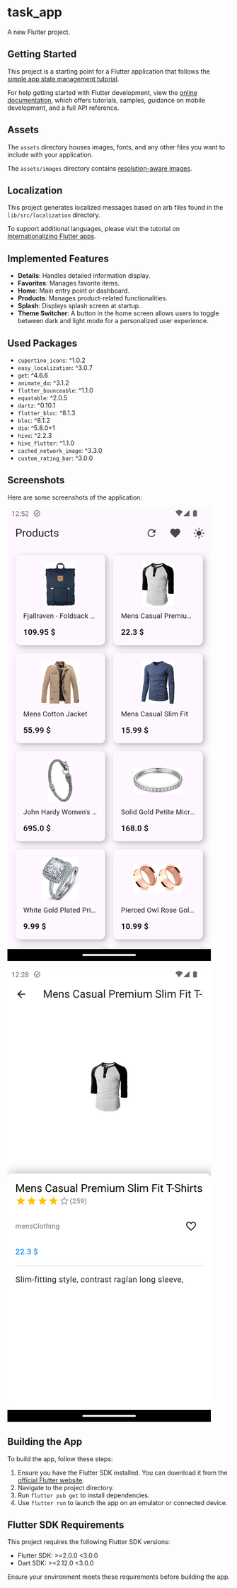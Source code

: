 # task_app

A new Flutter project.

## Getting Started

This project is a starting point for a Flutter application that follows the
[simple app state management
tutorial](https://flutter.dev/to/state-management-sample).

For help getting started with Flutter development, view the
[online documentation](https://docs.flutter.dev), which offers tutorials,
samples, guidance on mobile development, and a full API reference.

## Assets

The `assets` directory houses images, fonts, and any other files you want to
include with your application.

The `assets/images` directory contains [resolution-aware
images](https://flutter.dev/to/resolution-aware-images).

## Localization

This project generates localized messages based on arb files found in
the `lib/src/localization` directory.

To support additional languages, please visit the tutorial on
[Internationalizing Flutter apps](https://flutter.dev/to/internationalization).

## Implemented Features

- **Details**: Handles detailed information display.
- **Favorites**: Manages favorite items.
- **Home**: Main entry point or dashboard.
- **Products**: Manages product-related functionalities.
- **Splash**: Displays splash screen at startup.
- **Theme Switcher**: A button in the home screen allows users to toggle between dark and light mode for a personalized user experience.

## Used Packages

- `cupertino_icons`: ^1.0.2
- `easy_localization`: ^3.0.7
- `get`: ^4.6.6
- `animate_do`: ^3.1.2
- `flutter_bounceable`: ^1.1.0
- `equatable`: ^2.0.5
- `dartz`: ^0.10.1
- `flutter_bloc`: ^8.1.3
- `bloc`: ^8.1.2
- `dio`: ^5.8.0+1
- `hive`: ^2.2.3
- `hive_flutter`: ^1.1.0
- `cached_network_image`: ^3.3.0
- `custom_rating_bar`: ^3.0.0

## Screenshots

Here are some screenshots of the application:

![Screenshot 1](Screenshot_1739141570.png)

![Screenshot 2](Screenshot_1739140116.png)

## Building the App

To build the app, follow these steps:

1. Ensure you have the Flutter SDK installed. You can download it from the [official Flutter website](https://flutter.dev/docs/get-started/install).
2. Navigate to the project directory.
3. Run `flutter pub get` to install dependencies.
4. Use `flutter run` to launch the app on an emulator or connected device.

## Flutter SDK Requirements

This project requires the following Flutter SDK versions:

- Flutter SDK: >=2.0.0 <3.0.0
- Dart SDK: >=2.12.0 <3.0.0

Ensure your environment meets these requirements before building the app.
